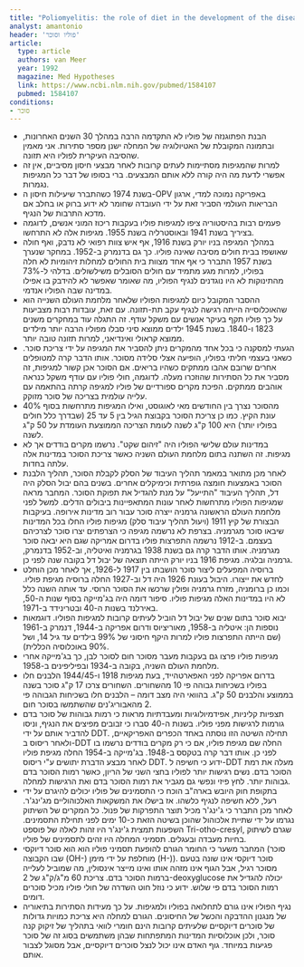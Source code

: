 ```yaml
---
title: "Poliomyelitis: the role of diet in the development of the disease"
analyst: amantonio
header: 'פוליו וסוכר'
article:
  type: article
  authors: van Meer
  year: 1992
  magazine: Med Hypotheses
  link: https://www.ncbi.nlm.nih.gov/pubmed/1584107
  pubmed: 1584107
conditions:
- סוכר
---
```


- הבנת הפתוגנזה של פוליו לא התקדמה הרבה במהלך 30 השנים האחרונות, ובתמונה המקובלת של האטיולוגיה של המחלה ישנן מספר סתירות. אני מאמין שהסיבה העיקרית לפוליו היא תזונה.
- למרות שהמגיפות מסתיימות לעתים קרובות לאחר מבצעי חיסון מסיביים, אין זה אפשרי לדעת מה היה קורה ללא אותם המבצעים. ברי בסופו של דבר כל המגיפות נגמרות.
-	בשנת 1974 כשהתברר שיעילות חיסון ה-OPV באפריקה נמוכה למדי, ארגון הבריאות העולמי הסביר זאת על ידי העובדה שחומר לא ידוע ברוק או בחלב אם מדכא התרבות של הנגיף.
- פעמים רבות בהיסטוריה ציפו למגיפות פוליו בעקבות ריכוז המוני אנשים, לדוגמה בציריך בשנת 1941 ובאוסטרליה בשנת 1955. מגיפות אלה לא התרחשו.
- במהלך המגיפה בניו יורק בשנת 1916, אף איש צוות רפואי לא נדבק, ואף חולה שאושפז בבית חולים מסיבה שאינה פוליו. כך גם בדנמרק ב-1952. במחקר שנערך בשנת 1957 התברר כי אף אחד מצוות בית החולים למחלות זיהומיות לא חלה בפוליו, למרות מגע מתמיד עם חולים הסובלים משילשולים. בדלהי ל-73% מהתינוקות לא היו נוגדנים לנגיף הפוליו, מה שאומר שאפשר לא להידבק בו אפילו במדינה שבה הפוליו אנדמי.
- ההסבר המקובל כיום למגיפות הפוליו שלאחר מלחמת העולם השנייה הוא שהאוכלוסייה הייתה רגישה לנגיף עקב תת-תזונה. עם זאת, עובדות רבות מצביעות על כך פוליו תקף בעיקר אנשים עם משקל עודף. זה התגלה עוד במחקרים משנים 1823 ו-1840. בשנת 1945 ילדים ממוצא סיני סבלו מפוליו הרבה יותר מילדים ממוצא קראולי ואינדיאני, למרות תזונה טובה יותר.
- הגעתי למסקנה כי בכל אחד מהמקרים ניתן להסביר את המגיפה על ידי צריכת סוכר. כשאני בעצמי חליתי בפוליו, הופיעה אצלי סלידה מסוכר. אותו הדבר קרה למטופלים אחרים שרובם אהבו ממתקים כשהיו בריאים. אם הסוכר אכן קשור למגיפות, זה מסביר את כל הסתירות שהוזכרו מעלה. לדוגמה, חולי פוליו עם עודף משקל כנראה אוהבים ממתקים. הפיכת מקרים ספורדיים של פוליו למגיפה קרתה בהתאמה עם עלייה עולמית בצריכה של סוכר מזוקק.
- 40% מהסוכר נצרך בין החודשים מאי לאוגוסט, ואילו המגיפות מתרחשות בסוף עונת הקיץ. כמו כן צריכת הסוכר בקבוצת הגיל בין 5 עד 25 (שבדרך כלל חולים בפוליו יותר) היא 100 ק"ג לשנה לעומת הצריכה הממוצעת העומדת על 50 ק"ג לשנה.
- במדינות עולם שלישי הפוליו היה "זיהום שקט". נרשמו מקרים בודדים אך לא מגיפות. זה השתנה בתום מלחמת העולם השניה כאשר צריכת הסוכר במדינות אלה עלתה בחדות.
- לאחר מכן מתואר במאמר תהליך העיבוד של הסלק לקבלת הסוכר, תהליך הלבנת הסוכר באמצעות חומצה גופרתית וכימיקלים אחרים. בשנים בהם יבול הסלק היה דל, תהליך העיבוד "התייעל" על מנת להגדיל את תפוקת הסוכר. המחבר מראה שמגיפות הפוליו מתרחשות לאחר עונות המתאפיינות ביבולים הדלים. למשל לפני מלחמת העולם הראשונה גרמניה ייצרה סוכר עבור רוב מדינות אירופה. בעיקבות הבצורת של קיץ 1911 (ויעול תהליך עיבוד סלק) מגיפות פוליו החלו בכל המדינות שיבאו סוכר מגרמניה. בצרפת לא נרשמה מגיפה כי הצרפתים יצרו סוכר לצרכיהם בעצמם.
ב-1912 נרשמה התפרצות פוליו בדרום אמריקה שגם היא יבאה סוכר מגרמניה.
אותו הדבר קרה גם בשנת 1938 בגרמניה ואיטליה, וב-1952 בדנמרק, גרמניה ובלגיה. מגיפת 1916 בניו יורק הייתה תוצאה של יבול דל בקובה שנה לפני כן.
- ברוסיה המפעלים ליצור סוכר הושבתו בין 1917 ל-1926, אך לאחר מכן הוחלט לחדש את ייצורו. היבול בעונת 1926 היה דל וב-1927 החלה ברוסיה מגיפת פוליו. וכמו כן ברומניה, מזרח גרמניה ופולין שרכשו את הסוכר הרוסי. עד אותה השנה כלל לא היו במדינות האלה מגיפות פוליו. סיפור דומה היה בג'מייקה בסוף שנות ה-50, באירלנד בשנות ה-40 ובטרינידד ב-1971.
- יבוא סוכר בתום שנים של יבול דל הוביל לעיתים קרובות למגיפות הפוליו. דוגמאות נוספות הן: איטליה ב-1958, מאוריציוס ודרום אפריקה ב-1944, דנמרק ב-1961 (שם הייתה התפרצות פוליו למרות היקף חיסוני של 99% בילדים עד גיל 14, ושל 90% באוכלוסיה הכללית).
- מגיפות פוליו פרצו גם בעקבות מעבר מסוכר חום לסוכר לבן, כך בג'מייקה אחרי מלחמת העולם השניה, בקובה ב-1934 ובפיליפינים ב-1958.
- בדרום אפריקה לפני האפארטהייד, בעת מגיפות 1918 ו-1944/45 הלבנים חלו בפוליו בשכיחות גבוהה פי 10 מהשחורים. השחורים צרכו 17 ק"ג סוכר בשנה בממוצע והלבנים 50 ק"ג. בהוואי היה מצב דומה – הלבנים חלו בשכיחות הגבוהה פי 2 מהאבוריג'נים שהשתמשו בסוכר חום.
- תצפיות קליניות, אפידמיולוגיות ומעבדתיות מראות כי רמות גבוהות של סוכר בדם גורמות לרגישות מפני פוליו. בשנות ה-40 סברו כי זבובים מפיצים את הנגיף, וניסו להדביר אותם על ידי DDT. תחילה השיטה הזו נוסתה באחד הכפרים האפריקאיים, ולאחר ריסוס ב-DDT החלה שם מגיפת פוליו, אם כי רק מקרים בודדים נרשמו בו לפני כן. אותו דבר קרה בטקסס ב-1948. בג'מייקה ב-1954 החלה מגיפת פוליו לאחר מבצע הדברת יתושים ע"י ריסוס DDT. ידוע כי חשיפה ל-DDT מעלה את רמת הסוכר בדם. נשים רגישות יותר לפוליו בחצי השני של הריון, כאשר רמות הסוכר בדם גבוהות יותר. לחץ פיזי ונפשי גם מגביר את רמות הסוכר בדם ואת הרגישות למחלה.
- בתקופת חוק היובש בארה"ב הוכח כי התסמינים של פוליו יכולים להיגרם על ידי רעל, ללא חשיפה לנגיף כלשהו. אז בישלו את המשקאות האלכוהוליים מג'ינג'ר. לאחר מכן התברר כי ג'ינג'ר מכיל תוצר התפרקות של פנול. כל המקרים של השיתוק נגרמו על ידי שתיית אלכוהול שהוכן בשיטה הזאת כ-10 ימים לפני תחילת התסמינים. השפעות תמצית ג'ינג'ר היו זהות לאלה של פוספט Tri-otho-cresyl, שגרם לשיתוק בחיות מעבדה ובעגלים. תסמיני המחלה היו זהים לתסמינים של פוליו.
- המחבר משער כי החומר הגורם להופעת תסמיני פוליו הוא הוא סוכר דיוקסי (סוכר שבו הקבוצה (OH-) מוחלפת על ידי מימן (H-)). סוכר דיוקסי אינו שונה בטעם מסוכר רגיל, אבל הגוף אינו מזהה אותו ואינו מייצר אינסולין, מה שמוביל לעלייה ברמות הסוכר בדם. צריכת 60 מ"ג/ק"ג של 2-deoxyglucose יכולה להגדיל את רמות הסוכר בדם פי שלוש. ידוע כי נוזל חוט השדרה של חולי פוליו מכיל סוכרים דומים.
- נגיף הפוליו אינו גורם לתחלואה בפוליו ולמגיפות. על כך מעידות הסתירות בתיאוריה של מנגנון ההדבקה והכשל של החיסונים. הגורם למחלה היא צריכת כמויות גדולות של סוכרים דיוקסיים שלעיתים קרובות הינם חומרי לוואי בתהליך של זיקוק קנה סוכר, ולכן אוכלוסיות המדינות המתפתחות שבהן משתמשים בסוג זה של סוכר פגיעות במיוחד. גוף האדם אינו יכול לנצל סוכרים דיוקסיים, אבל מסוגל לצבור אותם.
